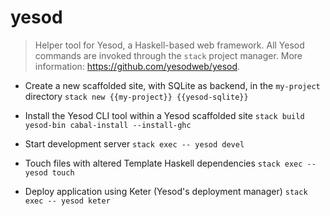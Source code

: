 # yesod
> Helper tool for Yesod, a Haskell-based web framework.
> All Yesod commands are invoked through the `stack` project manager.
> More information: <https://github.com/yesodweb/yesod>.

- Create a new scaffolded site, with SQLite as backend, in the `my-project` directory
`stack new {{my-project}} {{yesod-sqlite}}`

- Install the Yesod CLI tool within a Yesod scaffolded site
`stack build yesod-bin cabal-install --install-ghc`

- Start development server
`stack exec -- yesod devel`

- Touch files with altered Template Haskell dependencies
`stack exec -- yesod touch`

- Deploy application using Keter (Yesod's deployment manager)
`stack exec -- yesod keter`
